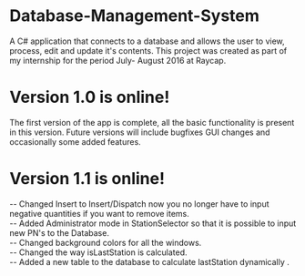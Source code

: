 # Database-Management-System
A C# application that connects to a database and allows the user to view, process, edit and update it's contents.
This project was created as part of my internship for the period July- August 2016 at Raycap.

# Version 1.0 is online!
The first version of the app is complete, all the basic functionality is present in this version. Future versions will include bugfixes GUI changes and occasionally some added features.

# Version 1.1 is online!
  -- Changed Insert to Insert/Dispatch now you no longer have to input negative quantities if you want to remove items.<br />
  -- Added Administrator mode in StationSelector so that it is possible to input new PN's to the Database.<br />
  -- Changed background colors for all the windows.<br />
  -- Changed the way isLastStation is calculated.<br />
  -- Added a new table to the database to calculate lastStation dynamically .<br />

